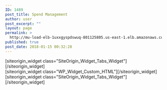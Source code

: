 ```yaml
---
ID: 1489
post_title: Spend Management
author: user
post_excerpt: ""
layout: page
permalink: >
  http://mu-load-elb-1uxxgyspdswuq-801125805.us-east-1.elb.amazonaws.com/spendmgmt/
published: true
post_date: 2018-01-15 00:32:28
---
```

<div id="pl-1489"  class="panel-layout" ><div id="pg-1489-0"  class="panel-grid panel-no-style"  data-style="{&quot;background_display&quot;:&quot;tile&quot;,&quot;cell_alignment&quot;:&quot;flex-start&quot;}"  data-ratio="1"  data-ratio-direction="right" ><div id="pgc-1489-0-0"  class="panel-grid-cell"  data-weight="1" ><div id="panel-1489-0-0-0" class="so-panel widget widget_sow-tabs panel-first-child panel-last-child" data-index="0" data-style="{&quot;background_display&quot;:&quot;tile&quot;}" >[siteorigin_widget class="SiteOrigin_Widget_Tabs_Widget"]<input type="hidden" value="{&quot;instance&quot;:{&quot;title&quot;:&quot;&quot;,&quot;tabs&quot;:[{&quot;title&quot;:&quot;Business Impact&quot;,&quot;content_text&quot;:&quot;&lt;p&gt;&lt;a href=\&quot;http:\/\/35.169.94.48\/wp-content\/uploads\/2018\/01\/Spend-Management-Service-Guide.pdf\&quot; target=\&quot;_blank\&quot; rel=\&quot;noopener\&quot;&gt;Spend Management Service Guide&lt;\/a&gt;&lt;\/p&gt;&quot;,&quot;content_text_selected_editor&quot;:&quot;tmce&quot;},{&quot;title&quot;:&quot;Transparency&quot;,&quot;content_text&quot;:&quot;Gain transparency into the cost and usage choices that impact your business&quot;,&quot;content_text_selected_editor&quot;:&quot;html&quot;},{&quot;title&quot;:&quot;Alignment&quot;,&quot;content_text&quot;:&quot;&lt;p&gt;Align your application costs with your business units&lt;\/p&gt;&quot;,&quot;content_text_selected_editor&quot;:&quot;tinymce&quot;},{&quot;title&quot;:&quot;Expertise&quot;,&quot;content_text&quot;:&quot;&lt;p&gt;Ensure expenditure health while receiving expert guidance. Receive actionable, customized recommendations for your implementation.&lt;\/p&gt;&quot;,&quot;content_text_selected_editor&quot;:&quot;tinymce&quot;},{&quot;title&quot;:&quot;Efficiency&quot;,&quot;content_text&quot;:&quot;&lt;p&gt;Eliminate the guess-work and when auditing cloud expenditures&lt;\/p&gt;&quot;,&quot;content_text_selected_editor&quot;:&quot;tinymce&quot;},{&quot;title&quot;:&quot;Buying Power&quot;,&quot;content_text&quot;:&quot;&lt;p&gt;Earn 10% to 35% Saving on your Cloud Spend,\u00a0\u00a0&lt;a href=\&quot;http:\/\/35.169.94.48\/wp-content\/uploads\/ssc\/Spend ROI Tool\/Spend%20ROI%20Tool.htm\&quot; target=\&quot;_blank\&quot; rel=\&quot;noopener\&quot; data-wplink-url-error=\&quot;true\&quot;&gt;Spend Management ROI Tool&lt;\/a&gt;&lt;\/p&gt;\n&lt;p&gt;\u00a0&lt;\/p&gt;&quot;,&quot;content_text_selected_editor&quot;:&quot;tmce&quot;}],&quot;initial_tab_position&quot;:2,&quot;design&quot;:{&quot;tabs_container&quot;:{&quot;background_color&quot;:&quot;#dd9933&quot;,&quot;border_color&quot;:&quot;#000000&quot;,&quot;border_width&quot;:false,&quot;border_width_unit&quot;:&quot;px&quot;,&quot;so_field_container_state&quot;:&quot;open&quot;},&quot;tabs&quot;:{&quot;background_color&quot;:false,&quot;background_hover_color&quot;:&quot;#ffffff&quot;,&quot;title_color&quot;:&quot;#FFFFFF&quot;,&quot;title_hover_color&quot;:&quot;#2D2D2D&quot;,&quot;border_color&quot;:&quot;#828282&quot;,&quot;border_hover_color&quot;:&quot;#F9F9F9&quot;,&quot;border_width&quot;:false,&quot;border_width_unit&quot;:&quot;px&quot;,&quot;border_hover_width&quot;:false,&quot;border_hover_width_unit&quot;:&quot;px&quot;,&quot;so_field_container_state&quot;:&quot;open&quot;},&quot;panels&quot;:{&quot;background_color&quot;:&quot;#ffffff&quot;,&quot;font_color&quot;:false,&quot;border_color&quot;:false,&quot;border_width&quot;:false,&quot;border_width_unit&quot;:&quot;px&quot;,&quot;so_field_container_state&quot;:&quot;open&quot;},&quot;so_field_container_state&quot;:&quot;open&quot;},&quot;_sow_form_id&quot;:&quot;5a5a8968125fc&quot;,&quot;_sow_form_timestamp&quot;:&quot;1516020422424&quot;},&quot;args&quot;:{&quot;before_widget&quot;:&quot;&lt;div id=\&quot;panel-1489-0-0-0\&quot; class=\&quot;so-panel widget widget_sow-tabs panel-first-child panel-last-child\&quot; data-index=\&quot;0\&quot; data-style=\&quot;{&amp;quot;background_display&amp;quot;:&amp;quot;tile&amp;quot;}\&quot; &gt;&quot;,&quot;after_widget&quot;:&quot;&lt;\/div&gt;&quot;,&quot;before_title&quot;:&quot;&lt;h3 class=\&quot;widget-title\&quot;&gt;&quot;,&quot;after_title&quot;:&quot;&lt;\/h3&gt;&quot;,&quot;widget_id&quot;:&quot;widget-0-0-0&quot;}}" />[/siteorigin_widget]</div></div></div><div id="pg-1489-1"  class="panel-grid panel-no-style"  data-style="{&quot;background_display&quot;:&quot;tile&quot;,&quot;cell_alignment&quot;:&quot;flex-start&quot;}"  data-ratio="1"  data-ratio-direction="right" ><div id="pgc-1489-1-0"  class="panel-grid-cell"  data-weight="1" ><div id="panel-1489-1-0-0" class="so-panel widget widget_custom_html panel-first-child panel-last-child" data-index="1" data-style="{&quot;background_display&quot;:&quot;tile&quot;}" >[siteorigin_widget class="WP_Widget_Custom_HTML"]<input type="hidden" value="{&quot;instance&quot;:{&quot;title&quot;:&quot;&quot;,&quot;content&quot;:&quot;[wpdatatable id=85]&quot;},&quot;args&quot;:{&quot;before_widget&quot;:&quot;&lt;div id=\&quot;panel-1489-1-0-0\&quot; class=\&quot;so-panel widget widget_custom_html panel-first-child panel-last-child\&quot; data-index=\&quot;1\&quot; data-style=\&quot;{&amp;quot;background_display&amp;quot;:&amp;quot;tile&amp;quot;}\&quot; &gt;&quot;,&quot;after_widget&quot;:&quot;&lt;\/div&gt;&quot;,&quot;before_title&quot;:&quot;&lt;h3 class=\&quot;widget-title\&quot;&gt;&quot;,&quot;after_title&quot;:&quot;&lt;\/h3&gt;&quot;,&quot;widget_id&quot;:&quot;widget-1-0-0&quot;}}" />[/siteorigin_widget]</div></div></div><div id="pg-1489-2"  class="panel-grid panel-no-style"  data-style="{&quot;background_display&quot;:&quot;tile&quot;,&quot;cell_alignment&quot;:&quot;flex-start&quot;}" ><div id="pgc-1489-2-0"  class="panel-grid-cell"  data-weight="1" ><div id="panel-1489-2-0-0" class="so-panel widget widget_sow-tabs panel-first-child panel-last-child" data-index="2" data-style="{&quot;background_image_attachment&quot;:false,&quot;background_display&quot;:&quot;tile&quot;}" >[siteorigin_widget class="SiteOrigin_Widget_Tabs_Widget"]<input type="hidden" value="{&quot;instance&quot;:{&quot;title&quot;:&quot;&quot;,&quot;tabs&quot;:[{&quot;title&quot;:&quot;SpendOps&quot;,&quot;content_text&quot;:&quot;&lt;p&gt;&lt;img class=\&quot;alignnone size-full wp-image-2170\&quot; src=\&quot;http:\/\/54.196.142.64\/wp-content\/uploads\/2018\/01\/SpendOps.png\&quot; alt=\&quot;\&quot; width=\&quot;1935\&quot; height=\&quot;747\&quot; \/&gt;&lt;img class=\&quot;alignnone size-full wp-image-2170\&quot; src=\&quot;http:\/\/35.169.94.48\/wp-content\/uploads\/2018\/01\/SpendOps.png\&quot; alt=\&quot;\&quot; width=\&quot;1935\&quot; height=\&quot;747\&quot; \/&gt;&lt;\/p&gt;&quot;,&quot;content_text_selected_editor&quot;:&quot;html&quot;},{&quot;title&quot;:&quot;Deliverables&quot;,&quot;content_text&quot;:&quot;&lt;p&gt;[wpdatatable id=86 table_view=regular]&lt;\/p&gt;&quot;,&quot;content_text_selected_editor&quot;:&quot;html&quot;},{&quot;title&quot;:&quot;SLAs \/ GLAs&quot;,&quot;content_text&quot;:&quot;&lt;p&gt;[wpdatatable id=87 table_view=regular]&lt;\/p&gt;&quot;,&quot;content_text_selected_editor&quot;:&quot;html&quot;},{&quot;title&quot;:&quot;Service Tier Fees&quot;,&quot;content_text&quot;:&quot;[wpdatatable id=88 table_view=regular]\n\n&lt;strong&gt;Fee Example:&lt;\/strong&gt;\nYour Spend is $37,131 |  Your Monthly Fee is $2,135 = $5,000 x 7% + $5,000 x 6.3% + $15,000 x 5.7% + $12,131 x 5.1%\n&quot;,&quot;content_text_selected_editor&quot;:&quot;html&quot;},{&quot;title&quot;:&quot;On-Demand Fees&quot;,&quot;content_text&quot;:&quot;&lt;p&gt;[wpdatatable id=89 table_view=regular]&lt;\/p&gt;&quot;,&quot;content_text_selected_editor&quot;:&quot;html&quot;},{&quot;title&quot;:&quot;Term Discounts&quot;,&quot;content_text&quot;:&quot;&lt;p&gt;[wpdatatable id=90 table_view=regular]&lt;\/p&gt;&quot;,&quot;content_text_selected_editor&quot;:&quot;html&quot;}],&quot;initial_tab_position&quot;:1,&quot;design&quot;:{&quot;tabs_container&quot;:{&quot;background_color&quot;:&quot;#dd9933&quot;,&quot;border_color&quot;:&quot;#000000&quot;,&quot;border_width&quot;:false,&quot;border_width_unit&quot;:&quot;px&quot;,&quot;so_field_container_state&quot;:&quot;closed&quot;},&quot;tabs&quot;:{&quot;background_color&quot;:false,&quot;background_hover_color&quot;:&quot;#ffffff&quot;,&quot;title_color&quot;:&quot;#FFFFFF&quot;,&quot;title_hover_color&quot;:&quot;#2D2D2D&quot;,&quot;border_color&quot;:&quot;#828282&quot;,&quot;border_hover_color&quot;:&quot;#F9F9F9&quot;,&quot;border_width&quot;:false,&quot;border_width_unit&quot;:&quot;px&quot;,&quot;border_hover_width&quot;:false,&quot;border_hover_width_unit&quot;:&quot;px&quot;,&quot;so_field_container_state&quot;:&quot;closed&quot;},&quot;panels&quot;:{&quot;background_color&quot;:&quot;#ffffff&quot;,&quot;font_color&quot;:false,&quot;border_color&quot;:&quot;#ffffff&quot;,&quot;border_width&quot;:false,&quot;border_width_unit&quot;:&quot;px&quot;,&quot;so_field_container_state&quot;:&quot;closed&quot;},&quot;so_field_container_state&quot;:&quot;open&quot;},&quot;_sow_form_id&quot;:&quot;5a5580ac292c8&quot;,&quot;_sow_form_timestamp&quot;:&quot;1522867046655&quot;},&quot;args&quot;:{&quot;before_widget&quot;:&quot;&lt;div id=\&quot;panel-1489-2-0-0\&quot; class=\&quot;so-panel widget widget_sow-tabs panel-first-child panel-last-child\&quot; data-index=\&quot;2\&quot; data-style=\&quot;{&amp;quot;background_image_attachment&amp;quot;:false,&amp;quot;background_display&amp;quot;:&amp;quot;tile&amp;quot;}\&quot; &gt;&quot;,&quot;after_widget&quot;:&quot;&lt;\/div&gt;&quot;,&quot;before_title&quot;:&quot;&lt;h3 class=\&quot;widget-title\&quot;&gt;&quot;,&quot;after_title&quot;:&quot;&lt;\/h3&gt;&quot;,&quot;widget_id&quot;:&quot;widget-2-0-0&quot;}}" />[/siteorigin_widget]</div></div></div></div>